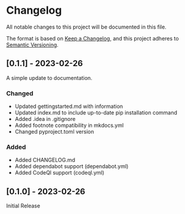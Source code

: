 # Changelog

All notable changes to this project will be documented in this file.

The format is based on [Keep a Changelog](https://keepachangelog.com/en/1.0.0/),
and this project adheres to [Semantic Versioning](https://semver.org/spec/v2.0.0.html).

## [0.1.1] - 2023-02-26
A simple update to documentation.

### Changed
- Updated gettingstarted.md with information
- Updated index.md to include up-to-date pip installation command
- Added .idea in .gitignore
- Added footnote compatibility in mkdocs.yml
- Changed pyproject.toml version

### Added
- Added CHANGELOG.md
- Added dependabot support (dependabot.yml)
- Added CodeQl support (codeql.yml)

## [0.1.0] - 2023-02-26
Initial Release
